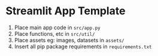 # Streamlit App Template

1. Place main app code in `src/app.py`
2. Place functions, etc in `src/util/`
3. Place assets eg: images, datasets in `assets/`
4. Insert all pip package requirements in `requirements.txt`
